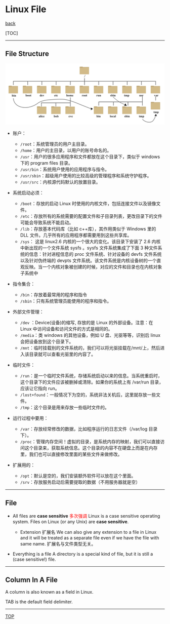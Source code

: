 
# Linux File

[back](../index.md)

[TOC]

---

## File Structure

![file structure](../pic/introduction/file_structure.jpg)

- 账户：

  - `/root`：系统管理员的用户主目录。
  - `/home`：用户的主目录，以用户的账号命名的。
  - `/usr`：用户的很多应用程序和文件都放在这个目录下，类似于 windows 下的 program files 目录。
  - `/usr/bin`：系统用户使用的应用程序与指令。
  - `/usr/sbin`：超级用户使用的比较高级的管理程序和系统守护程序。
  - `/usr/src`：内核源代码默认的放置目录。

- 系统启动必须：

  - `/boot`：存放的启动 Linux 时使用的内核文件，包括连接文件以及镜像文件。
  - `/etc`：存放所有的系统需要的配置文件和子目录列表，更改目录下的文件可能会导致系统不能启动。
  - `/lib`：存放基本代码库（比如 c++库），其作用类似于 Windows 里的 DLL 文件。几乎所有的应用程序都需要用到这些共享库。
  - `/sys`： 这是 linux2.6 内核的一个很大的变化。该目录下安装了 2.6 内核中新出现的一个文件系统 sysfs 。sysfs 文件系统集成了下面 3 种文件系统的信息：针对进程信息的 proc 文件系统、针对设备的 devfs 文件系统以及针对伪终端的 devpts 文件系统。该文件系统是内核设备树的一个直观反映。当一个内核对象被创建的时候，对应的文件和目录也在内核对象子系统中

- 指令集合：

  - `/bin`：存放着最常用的程序和指令
  - `/sbin`：只有系统管理员能使用的程序和指令。

- 外部文件管理：

  - `/dev` ：Device(设备)的缩写, 存放的是 Linux 的外部设备。注意：在 Linux 中访问设备和访问文件的方式是相同的。
  - `/media`：类 windows 的其他设备，例如 U 盘、光驱等等，识别后 linux 会把设备放到这个目录下。
  - `/mnt`：临时挂载别的文件系统的，我们可以将光驱挂载在/mnt/上，然后进入该目录就可以查看光驱里的内容了。

- 临时文件：

  - `/run`：是一个临时文件系统，存储系统启动以来的信息。当系统重启时，这个目录下的文件应该被删掉或清除。如果你的系统上有 /var/run 目录，应该让它指向 run。
  - `/lost+found`：一般情况下为空的，系统非法关机后，这里就存放一些文件。
  - `/tmp`：这个目录是用来存放一些临时文件的。

- 运行过程中要用：

  - `/var`：存放经常修改的数据，比如程序运行的日志文件（/var/log 目录下）。
  - `/proc`：管理内存空间！虚拟的目录，是系统内存的映射，我们可以直接访问这个目录来，获取系统信息。这个目录的内容不在硬盘上而是在内存里，我们也可以直接修改里面的某些文件来做修改。

- 扩展用的：

  - `/opt`：默认是空的，我们安装额外软件可以放在这个里面。
  - `/srv`：存放服务启动后需要提取的数据（不用服务器就是空）

---

## File

- All files are **case sensitive** <font color="red">多次强调</font>
  Linux is a case sensitive operating system. Files on Linux (or any Unix) are **case sensitive**.

  - Extension 扩展名
    We can also give any extension to a file in Linux and it will be treated as a separate file even if we have the file with same name.
    扩展名与文件类型无关。

- Everything is a file
  A directory is a special kind of file, but it is still a (case sensitive!) file.

---

## Column In A File

A column is also known as a field in Linux.

TAB is the default field delimiter.

---

[TOP](#linux-file)
